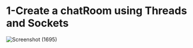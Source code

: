 # 1-Create a chatRoom using Threads and Sockets

![Screenshot (1695)](https://github.com/Mommmen007/SocketTasks/assets/84352780/53757cc5-d777-49f5-9ce9-ad3dd6a5a031)
